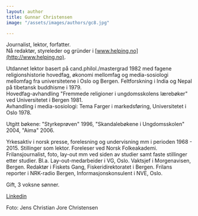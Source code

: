 ```yaml
---
layout: author
title: Gunnar Christensen
image: "/assets/images/authors/gc8.jpg"

---
```

Journalist, lektor, forfatter.  
Nå redaktør, styreleder og gründer i [www.helping.no](http://www.helping.no).

Utdannet lektor basert på cand.philol./mastergrad 1982 med fagene religionshistorie hovedfag, økonomi mellomfag og media-sosiologi mellomfag fra universitetene i Oslo og Bergen. Feltforskning i India og Nepal på tibetansk buddhisme i 1979.  
Hovedfag-avhandling "Fremmede religioner i ungdomsskolens lærebøker" ved Universitetet i Bergen 1981.  
Avhandling i media-sosiologi: Tema Farger i markedsføring, Universitetet i Oslo 1978.

Utgitt bøkene: "Styrkeprøven" 1996, "Skandalebøkene i Ungdomsskolen" 2004, "Aima" 2006.

Yrkesaktiv i norsk presse, forelesning og undervisning mm i perioden 1968 - 2015. Stillinger som lektor. Foreleser ved Norsk Folkeakademi. Frilansjournalist, foto, lay-out mm ved siden av studier samt faste stillinger etter studier. Bl.a. Lay-out-medarbeider i VG, Oslo. Vaktsjef i Morgenavisen, Bergen. Redaktør i Fiskets Gang, Fiskeridirektoratet i Bergen. Frilans reporter i NRK-radio Bergen, Informasjonskonsulent i NVE, Oslo.

Gift, 3 voksne sønner.

[Linkedin](www.linkedin.com/in/gunnar-christensen-ba257b190/)

Foto: Jens Christian Jore Christensen